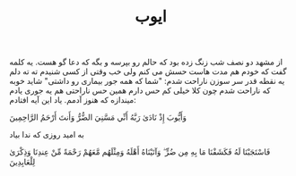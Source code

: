 ﻿---
title: ایوب
layout: post
comments: true
category: life 
tags: shingles, spiritual health
---

از مشهد دو نصف شب زنگ زده بود که حالم رو بپرسه و بگه که دعا گو هست. یه کلمه گفت که خودم هم مدت هاست حسش می کنم ولی خب وقتی از کسی شنیدم ته ته دلم یه نقطه قدر سر سوزن ناراحت شدم: "شما که همه جور بیماری رو داشتی" شاید خوبه که ناراحت شدم چون کلا خیلی کم حس دارم همین حس ناراحتی هم یه جوری یادم میندازه که هنوز آدمم. یاد این آیه افتادم: 

وَأَيُّوبَ إِذْ نَادَىٰ رَبَّهُ أَنِّي مَسَّنِيَ الضُّرُّ وَأَنتَ أَرْحَمُ الرَّاحِمِينَ 

به امید روزی که ندا بیاد

فَاسْتَجَبْنَا لَهُ فَكَشَفْنَا مَا بِهِ مِن ضُرٍّ ۖ وَآتَيْنَاهُ أَهْلَهُ وَمِثْلَهُم مَّعَهُمْ رَحْمَةً مِّنْ عِندِنَا وَذِكْرَىٰ لِلْعَابِدِينَ